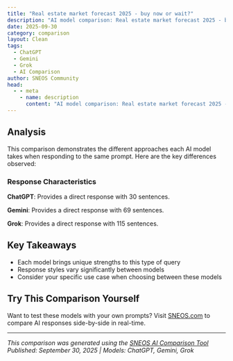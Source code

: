 ```yaml
---
title: "Real estate market forecast 2025 - buy now or wait?"
description: "AI model comparison: Real estate market forecast 2025 - buy now or wait?..."
date: 2025-09-30
category: comparison
layout: Clean
tags:
  - ChatGPT
  - Gemini
  - Grok
  - AI Comparison
author: SNEOS Community
head:
  - - meta
    - name: description
      content: "AI model comparison: Real estate market forecast 2025 - buy now or wait?..."
---
```


<ChatComparison
  title="Real estate market forecast 2025 - buy now or wait?"
  prompt="Real estate market forecast 2025 - buy now or wait?"
  :responses='{
    "ChatGPT": "The decision to buy real estate now or wait until 2025 depends on various factors including market conditions, interest rates, economic outlook, and your personal circumstances. Here\u2019s an overview to help you make an informed decision:\n\n### Real Estate Market Forecast for 2025\n1. **Price Trends:**\n   - Many analysts expect moderate price growth in 2025 rather than sharp increases, as some markets may have cooled after recent rapid appreciation.\n   - In some areas, prices may stabilize or even decline slightly, particularly if there is an oversupply or if interest rates rise significantly.\n\n2. **Interest Rates:**\n   - Mortgage rates have been rising, which could continue into 2025, making borrowing more expensive.\n   - Higher rates tend to reduce buyer demand and can put downward pressure on prices.\n\n3. **Economic Factors:**\n   - Inflation rates, employment levels, and wage growth will influence affordability and demand.\n   - If the economy remains stable or grows, housing demand tends to remain strong.\n\n4. **Inventory Levels:**\n   - Many markets still face limited housing supply, which supports prices.\n   - Increased construction or new developments could improve inventory availability, potentially slowing price growth.\n\n### Should You Buy Now or Wait?\n- **Buy Now If:**\n  - You find a property that meets your needs and budget.\n  - You can lock in a mortgage rate before potential further increases.\n  - You plan to stay in the home long-term, mitigating short-term market fluctuations.\n  - You want to take advantage of current market conditions before prices possibly rise again.\n\n- **Wait If:**\n  - You expect prices to decline in your target area.\n  - You want to see how interest rates evolve.\n  - You need more time to improve your financial position or credit score.\n  - You are uncertain about your job stability or personal circumstances.\n\n### Additional Tips\n- Consult with local real estate agents for insights specific to your area.\n- Consider your long-term goals\u2014real estate is generally a long-term investment.\n- Evaluate your financial readiness, including down payment and emergency savings.\n\n### Conclusion\nWhile some forecasts suggest modest growth or stabilization in 2025, rising interest rates could impact affordability. If you find a good property and financing now, buying may be advantageous. However, if you\u0027re uncertain or anticipating market improvements, waiting could be sensible. Always base your decision on both market data and your personal financial situation.\n\nIf you\u2019d like, I can provide information tailored to your specific location or financial scenario.",
    "Gemini": "Okay, let\u0027s break down the real estate market forecast for 2025 and try to answer the million-dollar question: buy now or wait?  Keep in mind that predicting the future is always uncertain, and real estate is hyper-local.  This is a general overview, and you *must* consult with local real estate professionals for specific advice tailored to your area.\n\n**Factors Influencing the 2025 Real Estate Market:**\n\n*   **Interest Rates:** This is arguably the biggest driver.\n    *   **Scenario 1: Rates Stay Elevated or Rise Further:**  If inflation proves sticky and the Federal Reserve keeps interest rates high (or even raises them), this will continue to put downward pressure on home prices and potentially increase inventory.\n    *   **Scenario 2: Rates Decrease:** If inflation cools significantly and the Fed starts cutting rates, this will likely stimulate demand and could lead to price increases, especially if inventory remains tight. Most analysts expect rates to decrease somewhat but remain higher than the ultra-low rates seen in recent years.\n*   **Inflation:** Continued high inflation erodes purchasing power and makes it harder for people to afford homes. A significant drop in inflation would be a positive sign for the market.\n*   **Economic Growth/Recession:** A strong economy generally supports the housing market. A recession could lead to job losses and decreased demand for housing.\n*   **Housing Supply:** The US has been underbuilt for over a decade. The pace of new construction is crucial.\n    *   **Increased Construction:** More new homes entering the market will ease price pressure.\n    *   **Stagnant or Decreasing Construction:** Continued supply shortages will likely keep prices elevated, even if demand softens somewhat.\n*   **Demographics:** Millennial and Gen Z populations are entering prime home-buying years, which creates sustained demand.\n*   **Government Policies:** Changes in tax laws, mortgage regulations, or housing subsidies can impact the market.\n*   **Regional Variations:** The real estate market is not monolithic. What\u0027s happening in Boise, Idaho, is different from what\u0027s happening in Austin, Texas, or Miami, Florida.  Local economic conditions, population growth, and job markets all play a significant role.\n*   **Rental Market:** High rental costs can push people towards homeownership, even with higher interest rates.\n\n**General Forecast Scenarios for 2025:**\n\n*   **Scenario 1: \u0022Soft Landing\u0022 (Most Likely):** Inflation gradually cools, interest rates stabilize or modestly decrease, the economy avoids a deep recession, and housing prices remain relatively stable or experience moderate growth in some areas. Inventory remains tight in many markets.\n*   **Scenario 2: \u0022Recessionary Dip\u0022:** The economy enters a recession, leading to job losses and decreased demand for housing. Interest rates may fall as the Fed tries to stimulate the economy, but home prices could decline further due to economic weakness and increased foreclosures.\n*   **Scenario 3: \u0022Inflation Rebound\u0022:** Inflation proves more persistent than expected, forcing the Fed to keep interest rates high or even raise them further. This would put continued downward pressure on home prices and affordability.\n*   **Scenario 4: \u0022Boom Again\u0022:** (Less Likely, but Possible): A combination of factors, such as a rapid drop in interest rates, a surge in economic growth, and a continued housing shortage, could lead to a renewed boom in the housing market.\n\n**So, Buy Now or Wait?  A Framework for Your Decision:**\n\nInstead of trying to time the market perfectly (which is nearly impossible), focus on these questions:\n\n1.  **Are you financially ready?**\n    *   Do you have a stable income and job security?\n    *   Do you have a solid down payment (ideally 20%, but at least enough to avoid PMI)?\n    *   Are you comfortable with the monthly mortgage payments, including property taxes, insurance, and potential maintenance costs?\n    *   Have you checked your credit score and gotten pre-approved for a mortgage?\n2.  **What are your housing needs and goals?**\n    *   Are you planning to live in the home for at least 5-7 years? (This gives you time to ride out any short-term market fluctuations.)\n    *   Do you need more space for a growing family?\n    *   Are you relocating for a job?\n    *   Are you looking for a specific type of property or in a particular location?\n3.  **What\u0027s happening in your local market?**\n    *   Talk to a local real estate agent. They can provide insights into current inventory levels, recent sales prices, and local market trends.\n    *   Research local economic conditions and job growth.\n    *   Attend open houses to get a feel for the market and see what\u0027s available.\n\n**Here\u0027s a more nuanced breakdown:**\n\n*   **If you *need* to buy (relocation, growing family, etc.):** Don\u0027t try to time the market perfectly. Focus on finding a home that meets your needs and that you can afford.  Negotiate aggressively, and consider properties that have been on the market for a while.\n*   **If you\u0027re a first-time homebuyer and prices are falling in your area:** Waiting a bit longer *might* be advantageous, but don\u0027t wait too long, as interest rates could rise again.\n*   **If you\u0027re an investor:** Look for opportunities where you can add value (e.g., renovations) or where you see long-term growth potential. Cash flow is king.\n*   **If you\u0027re looking to upgrade:**  Consider selling your current home first, then renting temporarily. This gives you flexibility and allows you to be a more strategic buyer.\n\n**Key Takeaways:**\n\n*   **Focus on your personal financial situation and housing needs.**\n*   **Think long-term.** Real estate is generally a good long-term investment, but it\u0027s not a get-rich-quick scheme.\n*   **Do your research and consult with local experts.**\n*   **Be prepared to negotiate.**\n*   **Don\u0027t let emotions drive your decisions.**\n\n**Disclaimer:** I am an AI chatbot and cannot provide financial or real estate advice. This information is for general knowledge and discussion purposes only. Always consult with qualified professionals before making any investment decisions. Good luck!\n",
    "Grok": "Forecasting the real estate market for 2025 involves analyzing current trends, economic indicators, and expert opinions, but no one can predict the future with certainty. Whether to buy now or wait depends on your personal circumstances, location, and market conditions. Below, I\u2019ll break down key factors to consider for a 2025 real estate market outlook and offer guidance on making a decision.\n\n---\n\n### **Factors Influencing the 2025 Real Estate Market**\n1. **Interest Rates and Monetary Policy**  \n   - **Current Context (2023-2024):** Central banks like the U.S. Federal Reserve have raised interest rates to combat inflation, leading to higher mortgage rates and cooling housing demand in many markets. As of late 2023, there\u2019s speculation about rate cuts in 2024 if inflation moderates.\n   - **2025 Outlook:** If inflation stabilizes and central banks lower rates by 2024 or early 2025, mortgage rates could decrease, potentially driving up home prices due to increased demand. However, if rates remain high or rise further due to economic uncertainty, affordability could worsen, leading to price stagnation or declines in some areas.\n\n2. **Economic Conditions**  \n   - **Recession Risks:** A global or regional recession could suppress housing demand, lower prices, and increase inventory as sellers struggle to find buyers. Conversely, a strong economy with job growth and wage increases could fuel demand and push prices higher.\n   - **2025 Outlook:** Economic forecasts for 2025 are mixed. Some analysts predict a mild recession in 2024, which could carry over, while others expect recovery. Keep an eye on employment data, GDP growth, and consumer confidence as leading indicators.\n\n3. **Housing Supply and Demand**  \n   - **Current Context:** Many markets (especially in the U.S., Canada, and parts of Europe) face housing shortages due to underbuilding over the past decade, zoning restrictions, and high construction costs. This has kept prices elevated despite higher interest rates.\n   - **2025 Outlook:** Supply constraints are likely to persist unless significant policy changes or construction booms occur. However, if demand drops due to affordability issues or economic downturns, some markets could see price corrections. Areas with population growth (e.g., Sun Belt states in the U.S.) may continue to see strong demand.\n\n4. **Regional Variations**  \n   - Real estate is hyper-local. Markets in tech hubs (e.g., San Francisco, Seattle) or high-growth areas (e.g., Austin, Phoenix) may behave differently than rural or declining regions. International markets like the UK, Australia, or emerging economies also have unique dynamics influenced by local policies and demographics.\n   - **2025 Outlook:** Hot markets may cool if remote work trends reverse or if overbuilding occurs, while undervalued or growing areas could see appreciation. Research specific markets using data from sources like Zillow, Redfin, or local real estate boards.\n\n5. **Inflation and Cost of Living**  \n   - High inflation erodes purchasing power, affecting affordability. If inflation remains elevated into 2025, it could suppress demand unless wages catch up.\n   - On the flip side, real estate is often seen as an inflation hedge, as property values and rents tend to rise with living costs over the long term.\n\n6. **Government Policies and Incentives**  \n   - Policies like tax incentives for first-time buyers, zoning reforms, or interest rate subsidies could stimulate demand. Conversely, tighter regulations or property taxes could dampen investment.\n   - **2025 Outlook:** Monitor upcoming elections or policy announcements in your area, as changes in leadership often bring shifts in housing policy.\n\n---\n\n### **Expert Opinions and Data Trends (as of 2023)**\n- **National Association of Realtors (NAR):** NAR predicts a gradual recovery in the U.S. housing market in 2024-2025, with home price growth slowing to 1-3% annually in many regions, assuming interest rates stabilize around 5-6% for 30-year mortgages.\n- **Zillow and Redfin:** Both platforms suggest inventory will remain tight in the U.S. through 2025, supporting prices in high-demand areas, though some overvalued markets could see corrections of 5-10%.\n- **International Markets:** In Europe, the ECB\u2019s rate hikes may continue to cool markets like Germany and the UK into 2025. In contrast, emerging markets with growing populations (e.g., India, parts of Southeast Asia) could see sustained demand.\n\n---\n\n### **Buy Now or Wait? Key Considerations**\nUltimately, the decision depends on your situation and the market you\u2019re in. Here\u2019s a framework to help you decide:\n\n#### **Reasons to Buy Now (2023-2024)**\n1. **You\u2019ve Found the Right Property:** If you\u2019re buying a primary residence and have found a home that meets your needs, waiting for a \u201Cperfect\u201D market may not make sense. Real estate is a long-term investment, and timing the market is notoriously difficult.\n2. **Locking in a Rate:** If mortgage rates are still historically reasonable (e.g., below 6-7% in the U.S.), you might benefit from buying now and refinancing later if rates drop in 2025.\n3. **Local Market Strength:** If your area has low inventory and high demand, prices are unlikely to drop significantly by 2025. Waiting could mean paying more later.\n4. **Personal Stability:** If you have a stable job, good credit, and a down payment ready, buying now avoids the risk of rising costs or changing lending standards.\n5. **Inflation Hedge:** Owning property protects against rent increases and inflation, especially if you lock in a fixed-rate mortgage.\n\n#### **Reasons to Wait Until 2025**\n1. **Potential Price Corrections:** If your local market is overvalued (check price-to-income or price-to-rent ratios), a correction could occur, especially if a recession hits or rates stay high.\n2. **Interest Rate Uncertainty:** Waiting for potential rate cuts in 2024 or 2025 could lower borrowing costs, making homes more affordable.\n3. **Inventory Increases:** If more homes come on the market due to economic distress or sellers capitulating to lower prices, you might have better negotiating power in 2025.\n4. **Personal Readiness:** If you\u2019re not financially ready (e.g., low savings, unstable job), waiting allows time to improve your position.\n5. **Market-Specific Risks:** If your area is showing signs of a bubble (e.g., speculative buying, rapid price growth disconnected from fundamentals), caution might be warranted.\n\n---\n\n### **Practical Steps to Make Your Decision**\n1. **Analyze Local Data:** Look at recent home price trends, days on market, and inventory levels in your area using tools like Redfin, Zillow, or local real estate reports.\n2. **Assess Affordability:** Calculate what you can afford now vs. in 2025 based on mortgage rates, income growth, and savings. Use a mortgage calculator to model scenarios with different rates (e.g., 5% vs. 7%).\n3. **Consult Experts:** Speak with a local real estate agent or financial advisor who understands your market\u2019s dynamics.\n4. **Consider Your Timeline:** If you\u2019re buying for the long term (5-10\u002B years), short-term price fluctuations matter less. If you\u2019re an investor looking for quick returns, timing is more critical.\n5. **Monitor Economic Indicators:** Track interest rate announcements, inflation reports, and employment data over the next 12-18 months for clues about 2025 conditions.\n\n---\n\n### **General Forecast for 2025**\nWhile specifics vary by region, a plausible scenario for many developed markets in 2025 is:\n- **Moderate Price Growth or Stagnation:** Home prices may grow slowly (1-3% annually in the U.S., per NAR) or flatten in some areas due to affordability challenges.\n- **Lower Interest Rates (Possibly):** If central banks cut rates by late 2024 or early 2025, demand could rebound, pushing prices up unless inventory increases significantly.\n- **Persistent Supply Issues:** Housing shortages are unlikely to resolve quickly, supporting prices in high-demand areas.\n\n---\n\n### **Conclusion**\nThere\u2019s no universal answer to \u201Cbuy now or wait.\u201D If you\u2019re in a strong financial position, find a property you love, and are in a stable or growing market, buying now could be a good move\u2014especially if you believe rates or prices might rise by 2025. However, if you\u2019re in an overvalued market, expect economic turbulence, or aren\u2019t ready personally, waiting could offer better opportunities with potential price dips or lower rates.\n\nFocus on your needs and local conditions rather than trying to time the market perfectly. Real estate decisions are as much personal as they are financial. If you\u2019d like a deeper dive into a specific region or data point, let me know!"
  }'
  published-date="22:46"
/>

## Analysis

This comparison demonstrates the different approaches each AI model takes when responding to the same prompt. Here are the key differences observed:

### Response Characteristics

**ChatGPT**: Provides a direct response with 30 sentences. 

**Gemini**: Provides a direct response with 69 sentences. 

**Grok**: Provides a direct response with 115 sentences. 

## Key Takeaways

- Each model brings unique strengths to this type of query
- Response styles vary significantly between models
- Consider your specific use case when choosing between these models

## Try This Comparison Yourself

Want to test these models with your own prompts? Visit [SNEOS.com](https://sneos.com) to compare AI responses side-by-side in real-time.

---

*This comparison was generated using the [SNEOS AI Comparison Tool](https://sneos.com)*
*Published: September 30, 2025 | Models: ChatGPT, Gemini, Grok*
